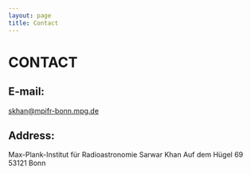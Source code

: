 ```yaml
---
layout: page
title: Contact
---
```


# CONTACT

## E-mail: 
skhan@mpifr-bonn.mpg.de

## Address:
Max-Plank-Institut für Radioastronomie
Sarwar Khan
Auf dem Hügel 69
53121 Bonn
